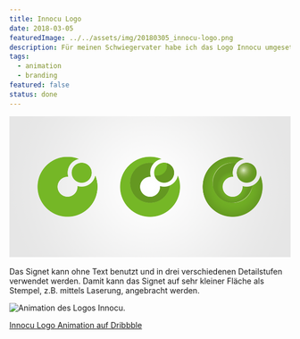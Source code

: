 ```yaml
---
title: Innocu Logo
date: 2018-03-05
featuredImage: ../../assets/img/20180305_innocu-logo.png
description: Für meinen Schwiegervater habe ich das Logo Innocu umgesetzt. Es ist eine Wort-Bild-Marke und besteht aus dem Text «INNOCU» – was abgekürzt für Innovation Cueni steht – und dem abstrakten Signet, welches die Buchstaben c und i kombiniert.
tags:
  - animation
  - branding
featured: false
status: done
---
```

![Signetvarianten INNOCU](../../assets/img/20180305_innocu-logo_1.png)

Das Signet kann ohne Text benutzt und in drei verschiedenen Detailstufen verwendet werden. Damit kann das Signet auf sehr kleiner Fläche als Stempel, z.B. mittels Laserung, angebracht werden.

![Animation des Logos Innocu.](../../assets/img/20180305_innocu-logo_2.gif)

[Innocu Logo Animation auf Dribbble](https://dribbble.com/shots/4301001-Innocu-Animation)
